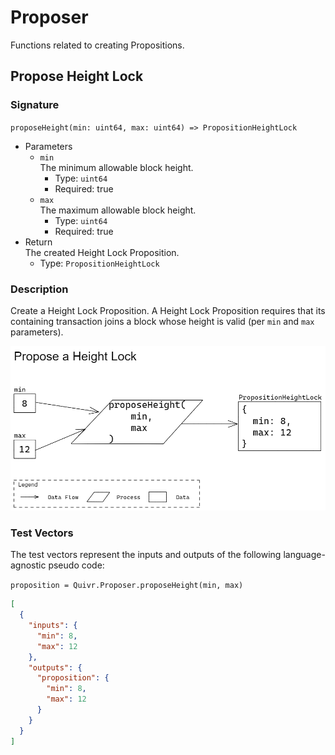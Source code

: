 # Proposer 

Functions related to creating Propositions.

## Propose Height Lock

### Signature

` proposeHeight(min: uint64, max: uint64) => PropositionHeightLock `

* Parameters
  * `min`  
  The minimum allowable block height.
    * Type: `uint64`
    * Required: true
  * `max`  
  The maximum allowable block height.
    * Type: `uint64`
    * Required: true
* Return  
The created Height Lock Proposition.
  * Type: `PropositionHeightLock`

### Description

Create a Height Lock Proposition. A Height Lock Proposition requires that its containing transaction joins a block whose height is valid (per `min` and `max` parameters).

![diagram](./assets/Proposer_proposeHeight.png)

### Test Vectors

The test vectors represent the inputs and outputs of the following language-agnostic pseudo code:

` proposition = Quivr.Proposer.proposeHeight(min, max) `

```json
[
  {
    "inputs": {
      "min": 8,
      "max": 12
    },
    "outputs": {
      "proposition": {
        "min": 8,
        "max": 12
      }
    }
  }
]
```


